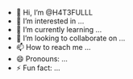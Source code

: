 - 👋 Hi, I’m @H4T3FULLL
- 👀 I’m interested in ...
- 🌱 I’m currently learning ...
- 💞️ I’m looking to collaborate on ...
- 📫 How to reach me ...
- 😄 Pronouns: ...
- ⚡ Fun fact: ...

<!---
H4T3FULLL/H4T3FULLL is a ✨ special ✨ repository because its `README.md` (this file) appears on your GitHub profile.
You can click the Preview link to take a look at your changes.
--->
